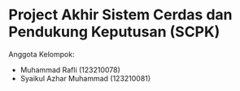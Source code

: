 # Project Akhir Sistem Cerdas dan Pendukung Keputusan (SCPK)
Anggota Kelompok:
- Muhammad Rafli (123210078)
- Syaikul Azhar Muhammad (123210081)